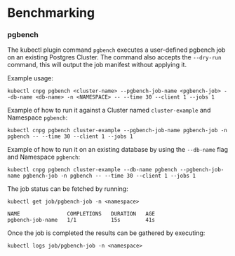 # Benchmarking

### pgbench

The kubectl plugin command `pgbench` executes a user-defined pgbench job on an existing Postgres Cluster.
The command also accepts the `--dry-run` command, this will output the job manifest without applying it.

Example usage:
```
kubectl cnpg pgbench <cluster-name> --pgbench-job-name <pgbench-job> --db-name <db-name> -n <NAMESPACE> -- --time 30 --client 1 --jobs 1
```

Example of how to run it against a Cluster named `cluster-example` and Namespace `pgbench`:
```
kubectl cnpg pgbench cluster-example --pgbench-job-name pgbench-job -n pgbench -- --time 30 --client 1 --jobs 1
```

Example of how to run it on an existing database by using the `--db-name` flag and Namespace `pgbench`:
```
kubectl cnpg pgbench cluster-example --db-name pgbench --pgbench-job-name pgbench-job -n pgbench -- --time 30 --client 1 --jobs 1
```

The job status can be fetched by running:
```
kubectl get job/pgbench-job -n <namespace>
```
```
NAME               COMPLETIONS   DURATION   AGE
pgbench-job-name   1/1           15s        41s
```

Once the job is completed the results can be gathered by executing:

```
kubectl logs job/pgbench-job -n <namespace>
```
